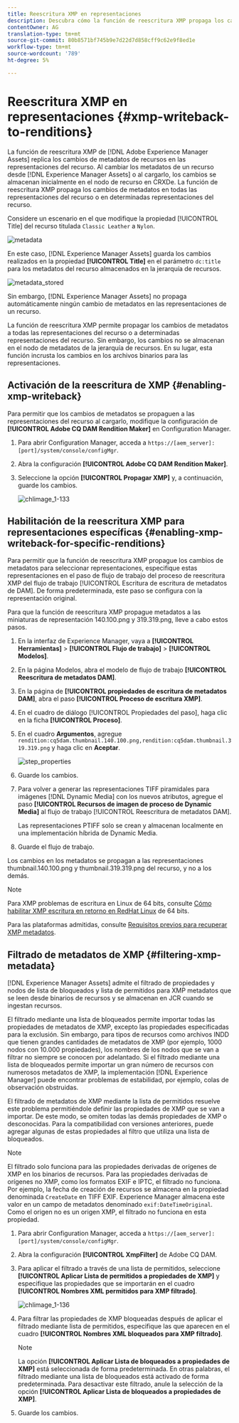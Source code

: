 ```yaml
---
title: Reescritura XMP en representaciones
description: Descubra cómo la función de reescritura XMP propaga los cambios de metadatos de un recurso en todas las representaciones del recurso o en determinadas representaciones.
contentOwner: AG
translation-type: tm+mt
source-git-commit: 80b8571bf745b9e7d22d7d858cff9c62e9f8ed1e
workflow-type: tm+mt
source-wordcount: '789'
ht-degree: 5%

---
```



# Reescritura XMP en representaciones {#xmp-writeback-to-renditions}

La función de reescritura XMP de [!DNL Adobe Experience Manager Assets] replica los cambios de metadatos de recursos en las representaciones del recurso. Al cambiar los metadatos de un recurso desde [!DNL Experience Manager Assets] o al cargarlo, los cambios se almacenan inicialmente en el nodo de recurso en CRXDe. La función de reescritura XMP propaga los cambios de metadatos en todas las representaciones del recurso o en determinadas representaciones del recurso.

Considere un escenario en el que modifique la propiedad [!UICONTROL Title] del recurso titulada `Classic Leather` a `Nylon`.

![metadata](assets/metadata.png)

En este caso, [!DNL Experience Manager Assets] guarda los cambios realizados en la propiedad **[!UICONTROL Title]** en el parámetro `dc:title` para los metadatos del recurso almacenados en la jerarquía de recursos.

![metadata_stored](assets/metadata_stored.png)

Sin embargo, [!DNL Experience Manager Assets] no propaga automáticamente ningún cambio de metadatos en las representaciones de un recurso.

La función de reescritura XMP permite propagar los cambios de metadatos a todas las representaciones del recurso o a determinadas representaciones del recurso. Sin embargo, los cambios no se almacenan en el nodo de metadatos de la jerarquía de recursos. En su lugar, esta función incrusta los cambios en los archivos binarios para las representaciones.

## Activación de la reescritura de XMP {#enabling-xmp-writeback}

Para permitir que los cambios de metadatos se propaguen a las representaciones del recurso al cargarlo, modifique la configuración de **[!UICONTROL Adobe CQ DAM Rendition Maker]** en Configuration Manager.

1. Para abrir Configuration Manager, acceda a `https://[aem_server]:[port]/system/console/configMgr`.
1. Abra la configuración **[!UICONTROL Adobe CQ DAM Rendition Maker]**.
1. Seleccione la opción **[!UICONTROL Propagar XMP]** y, a continuación, guarde los cambios.

   ![chlimage_1-133](assets/chlimage_1-346.png)

## Habilitación de la reescritura XMP para representaciones específicas {#enabling-xmp-writeback-for-specific-renditions}

Para permitir que la función de reescritura XMP propague los cambios de metadatos para seleccionar representaciones, especifique estas representaciones en el paso de flujo de trabajo del proceso de reescritura XMP del flujo de trabajo [!UICONTROL Escritura de escritura de metadatos de DAM]. De forma predeterminada, este paso se configura con la representación original.

Para que la función de reescritura XMP propague metadatos a las miniaturas de representación 140.100.png y 319.319.png, lleve a cabo estos pasos.

1. En la interfaz de Experience Manager, vaya a **[!UICONTROL Herramientas]** > **[!UICONTROL Flujo de trabajo]** > **[!UICONTROL Modelos]**.
1. En la página Modelos, abra el modelo de flujo de trabajo **[!UICONTROL Reescritura de metadatos DAM]**.
1. En la página de **[!UICONTROL propiedades de escritura de metadatos DAM]**, abra el paso **[!UICONTROL Proceso de escritura XMP]**.
1. En el cuadro de diálogo [!UICONTROL Propiedades del paso], haga clic en la ficha **[!UICONTROL Proceso]**.
1. En el cuadro **Argumentos**, agregue `rendition:cq5dam.thumbnail.140.100.png,rendition:cq5dam.thumbnail.319.319.png` y haga clic en **Aceptar**.

   ![step_properties](assets/step_properties.png)

1. Guarde los cambios.
1. Para volver a generar las representaciones TIFF piramidales para imágenes [!DNL Dynamic Media] con los nuevos atributos, agregue el paso **[!UICONTROL Recursos de imagen de proceso de Dynamic Media]** al flujo de trabajo [!UICONTROL Reescritura de metadatos DAM].

   Las representaciones PTIFF solo se crean y almacenan localmente en una implementación híbrida de Dynamic Media.

1. Guarde el flujo de trabajo.

Los cambios en los metadatos se propagan a las representaciones thumbnail.140.100.png y thumbnail.319.319.png del recurso, y no a los demás.

>[!NOTE]
>
>Para XMP problemas de escritura en Linux de 64 bits, consulte [Cómo habilitar XMP escritura en retorno en RedHat Linux](https://helpx.adobe.com/experience-manager/kb/enable-xmp-write-back-64-bit-redhat.html) de 64 bits.
>
>Para las plataformas admitidas, consulte [Requisitos previos para recuperar XMP metadatos](/help/sites-deploying/technical-requirements.md#requirements-for-aem-assets-xmp-metadata-write-back).

## Filtrado de metadatos de XMP {#filtering-xmp-metadata}

[!DNL Experience Manager Assets] admite el filtrado de propiedades y nodos de lista de bloqueados y lista de permitidos para XMP metadatos que se leen desde binarios de recursos y se almacenan en JCR cuando se ingestan recursos.

El filtrado mediante una lista de bloqueados permite importar todas las propiedades de metadatos de XMP, excepto las propiedades especificadas para la exclusión. Sin embargo, para tipos de recursos como archivos INDD que tienen grandes cantidades de metadatos de XMP (por ejemplo, 1000 nodos con 10.000 propiedades), los nombres de los nodos que se van a filtrar no siempre se conocen por adelantado. Si el filtrado mediante una lista de bloqueados permite importar un gran número de recursos con numerosos metadatos de XMP, la implementación [!DNL Experience Manager] puede encontrar problemas de estabilidad, por ejemplo, colas de observación obstruidas.

El filtrado de metadatos de XMP mediante la lista de permitidos resuelve este problema permitiéndole definir las propiedades de XMP que se van a importar. De este modo, se omiten todas las demás propiedades de XMP o desconocidas. Para la compatibilidad con versiones anteriores, puede agregar algunas de estas propiedades al filtro que utiliza una lista de bloqueados.

>[!NOTE]
>
>El filtrado solo funciona para las propiedades derivadas de orígenes de XMP en los binarios de recursos. Para las propiedades derivadas de orígenes no XMP, como los formatos EXIF e IPTC, el filtrado no funciona. Por ejemplo, la fecha de creación de recursos se almacena en la propiedad denominada `CreateDate` en TIFF EXIF. Experience Manager almacena este valor en un campo de metadatos denominado `exif:DateTimeOriginal`. Como el origen no es un origen XMP, el filtrado no funciona en esta propiedad.

1. Para abrir Configuration Manager, acceda a `https://[aem_server]:[port]/system/console/configMgr`.
1. Abra la configuración **[!UICONTROL XmpFilter]** de Adobe CQ DAM.
1. Para aplicar el filtrado a través de una lista de permitidos, seleccione **[!UICONTROL Aplicar Lista de permitidos a propiedades de XMP]** y especifique las propiedades que se importarán en el cuadro **[!UICONTROL Nombres XML permitidos para XMP filtrado]**.

   ![chlimage_1-136](assets/chlimage_1-347.png)

1. Para filtrar las propiedades de XMP bloqueadas después de aplicar el filtrado mediante lista de permitidos, especifique las que aparecen en el cuadro **[!UICONTROL Nombres XML bloqueados para XMP filtrado]**.

   >[!NOTE]
   >
   >La opción **[!UICONTROL Aplicar Lista de bloqueados a propiedades de XMP]** está seleccionada de forma predeterminada. En otras palabras, el filtrado mediante una lista de bloqueados está activado de forma predeterminada. Para desactivar este filtrado, anule la selección de la opción **[!UICONTROL Aplicar Lista de bloqueados a propiedades de XMP]**.

1. Guarde los cambios.
